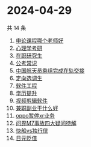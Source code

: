 # 2024-04-29

共 14 条

<!-- BEGIN ZHIHUSEARCH -->
<!-- 最后更新时间 Mon Apr 29 2024 23:11:09 GMT+0800 (China Standard Time) -->
1. [申论课程哪个老师好](https://www.zhihu.com/search?q=申论课程哪个老师好)
1. [心理学考研](https://www.zhihu.com/search?q=心理学考研)
1. [在职研究生](https://www.zhihu.com/search?q=在职研究生)
1. [公考常识](https://www.zhihu.com/search?q=公考常识)
1. [中国航天员乘组完成在轨交接](https://www.zhihu.com/search?q=中国航天员乘组完成在轨交接)
1. [定向选调生](https://www.zhihu.com/search?q=定向选调生)
1. [软件工程](https://www.zhihu.com/search?q=软件工程)
1. [学历提升](https://www.zhihu.com/search?q=学历提升)
1. [视频剪辑软件](https://www.zhihu.com/search?q=视频剪辑软件)
1. [兼职副业干什么好](https://www.zhihu.com/search?q=兼职副业干什么好)
1. [oppo暂停xr业务](https://www.zhihu.com/search?q=oppo暂停xr业务)
1. [问界M7事故四大疑问待解](https://www.zhihu.com/search?q=问界M7事故四大疑问待解)
1. [快船vs独行侠](https://www.zhihu.com/search?q=快船vs独行侠)
1. [日元贬值](https://www.zhihu.com/search?q=日元贬值)
<!-- END ZHIHUSEARCH -->
